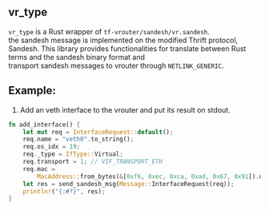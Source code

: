 vr_type
----

`vr_type` is a Rust wrapper of `tf-vrouter/sandesh/vr.sandesh`.  
the sandesh message is implemented on the modified Thrift protocol, Sandesh.
This library provides functionalities for translate between Rust terms and the sandesh binary format and  
transport sandesh messages to vrouter through `NETLINK_GENERIC`.

Example:
----

1. Add an veth interface to the vrouter and put its result on stdout.

```rust
fn add_interface() {
    let mut req = InterfaceRequest::default();
    req.name = "veth0".to_string();
    req.os_idx = 19;
    req._type = IfType::Virtual;
    req.transport = 1; // VIF_TRANSPORT_ETH
    req.mac =
        MacAddress::from_bytes(&[0xf6, 0xec, 0xca, 0xad, 0x67, 0x91]).unwrap();
    let res = send_sandesh_msg(Message::InterfaceRequest(req));
    println!("{:#?}", res);
}
```
